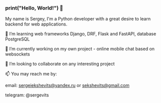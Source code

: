 ### print("Hello, World!") 👋

My name is Sergey, I'm a Python developer with a great desire to learn backend for web applications.

🌱 I’m learning web frameworks Django, DRF, Flask and FastAPI, database PostgreSQL

🔭 I’m currently working on my own project - online mobile chat based on websockets

👯 I’m looking to collaborate on any interesting project

📫 You may reach me by:

email: sergeiekshevits@yandex.ru or sekshevits@gmail.com

telegram: @sergevits

<!--
**Sergey-Ekshevits/Sergey-Ekshevits** is a ✨ _special_ ✨ repository because its `README.md` (this file) appears on your GitHub profile.

Here are some ideas to get you started:

- 🔭 I’m currently working on ...
- 🌱 I’m currently learning ...
- 👯 I’m looking to collaborate on ...
- 🤔 I’m looking for help with ...
- 💬 Ask me about ...
- 📫 How to reach me: ...
- 😄 Pronouns: ...
- ⚡ Fun fact: ...
-->
